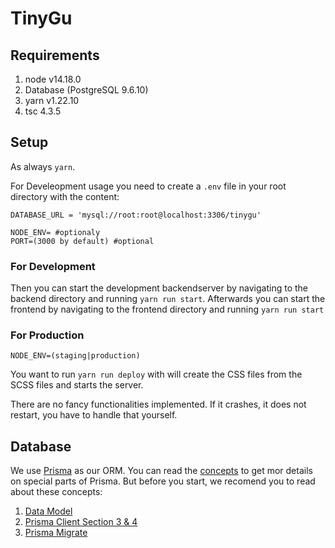 # TinyGu

## Requirements

1. node v14.18.0
2. Database (PostgreSQL 9.6.10)
3. yarn v1.22.10
4. tsc 4.3.5

## Setup

As always `yarn`.

For Develeopment usage you need to create a `.env` file in your root directory with the content:

```
DATABASE_URL = 'mysql://root:root@localhost:3306/tinygu'

NODE_ENV= #optionaly
PORT=(3000 by default) #optional
```

### For Development

Then you can start the development backendserver by navigating to the backend directory and running `yarn run start`.
Afterwards you can start the frontend by navigating to the frontend directory and running `yarn run start`

### For Production

```
NODE_ENV=(staging|production)
```

You want to run `yarn run deploy` with will create the CSS files from the SCSS files and starts the server.

There are no fancy functionalities implemented. If it crashes, it does not restart, you have to handle that yourself.

## Database

We use [Prisma](https://prisma.io) as our ORM. You can read the [concepts](https://www.prisma.io/docs/concepts) to get mor details on special parts of Prisma. But before you start, we recomend you to read about these concepts:

1. [Data Model](https://www.prisma.io/docs/concepts/components/prisma-schema/data-model)
2. [Prisma Client Section 3 & 4](https://www.prisma.io/docs/concepts/components/prisma-client#3-use-prisma-client-to-send-queries-to-your-database)
3. [Prisma Migrate](https://www.prisma.io/docs/concepts/components/prisma-migrate)
